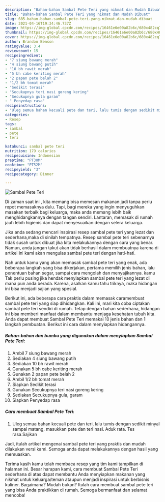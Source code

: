 ```yaml
---
description: "Bahan-bahan Sambal Pete Teri yang nikmat dan Mudah Dibuat"
title: "Bahan-bahan Sambal Pete Teri yang nikmat dan Mudah Dibuat"
slug: 685-bahan-bahan-sambal-pete-teri-yang-nikmat-dan-mudah-dibuat
date: 2021-04-16T19:34:46.737Z
image: https://img-global.cpcdn.com/recipes/16461e6e00a82b6c/680x482cq70/sambal-pete-teri-foto-resep-utama.jpg
thumbnail: https://img-global.cpcdn.com/recipes/16461e6e00a82b6c/680x482cq70/sambal-pete-teri-foto-resep-utama.jpg
cover: https://img-global.cpcdn.com/recipes/16461e6e00a82b6c/680x482cq70/sambal-pete-teri-foto-resep-utama.jpg
author: Brandon Benson
ratingvalue: 3.4
reviewcount: 15
recipeingredient:
- "7 siung bawang merah"
- "4 siung bawang putih"
- "10 bh rawit merah"
- "5 bh cabe keriting merah"
- "2 papan pete belah 2"
- "1/2 bh tomat merah"
- "Sedikit terasi"
- "Secukupnya teri nasi goreng kering"
- "Secukupnya gula garam"
- " Penyedap rasa"
recipeinstructions:
- "Uleg semua bahan kecuali pete dan teri, lalu tumis dengan sedikit minyal sampai matang, masukkan pete dan teri nasi. Aduk rata. Tes rasa.Sajikan"
categories:
- Resep
tags:
- sambal
- pete
- teri

katakunci: sambal pete teri 
nutrition: 179 calories
recipecuisine: Indonesian
preptime: "PT30M"
cooktime: "PT52M"
recipeyield: "3"
recipecategory: Dinner

---
```



![Sambal Pete Teri](https://img-global.cpcdn.com/recipes/16461e6e00a82b6c/680x482cq70/sambal-pete-teri-foto-resep-utama.jpg)

Di zaman  saat ini , kita memang bisa memesan makanan jadi tanpa perlu repot memasaknya dulu. Tapi, bagi mereka yang ingin menyuguhkan masakan terbaik bagi keluarga, maka anda memang lebih baik menghidangkannya dengan tangan sendiri. Lantaran, memasak di rumah jauh lebih higienis dan dapat menyesuaikan dengan selera keluarga.

Jika anda sedang mencari inspirasi resep sambal pete teri yang lezat dan sederhana,maka di sinilah tempatnya. Resep sambal pete teri  sebenarnya tidak susah untuk dibuat jika kita melakukannya dengan cara yang benar. Namun, anda jangan takut akan tidak berhasil dalam membuatnya 
karena di artikel ini kami akan mengulas sambal pete teri dengan hati-hati.  



Nah untuk kamu yang akan memasak sambal pete teri yang enak, ada beberapa langkah yang bisa dikerjakan, pertama memilih jenis bahan, lalu penentuan bahan segar, sampai cara mengolah dan menyajikannya. kamu Tak perlu pusing jika hendak menyiapkan sambal pete teri yang lezat di mana pun anda berada. Karena, asalkan kamu  tahu triknya, maka hidangan ini bisa menjadi sajian yang spesial.

Berikut ini, ada beberapa cara praktis  dalam memasak caramembuat sambal pete teri yang siap dihidangkan. Kali ini, mari kita coba ciptakan sambal pete teri sendiri di rumah. Tetap dengan bahan sederhana, hidangan ini bisa memberi manfaat dalam membantu menjaga kesehatan tubuh kita. Anda dapat membuat Sambal Pete Teri memakai 10 jenis bahan dan 1 langkah pembuatan. Berikut ini cara dalam menyiapkan hidangannya.

<!--inarticleads1-->

##### Bahan-bahan dan bumbu yang digunakan dalam menyiapkan Sambal Pete Teri:

1. Ambil 7 siung bawang merah
1. Sediakan 4 siung bawang putih
1. Sediakan 10 bh rawit merah
1. Gunakan 5 bh cabe keriting merah
1. Gunakan 2 papan pete belah 2
1. Ambil 1/2 bh tomat merah
1. Siapkan Sedikit terasi
1. Gunakan Secukupnya teri nasi goreng kering
1. Sediakan Secukupnya gula, garam
1. Siapkan  Penyedap rasa




<!--inarticleads2-->

##### Cara membuat Sambal Pete Teri:

1. Uleg semua bahan kecuali pete dan teri, lalu tumis dengan sedikit minyal sampai matang, masukkan pete dan teri nasi. Aduk rata. Tes rasa.Sajikan




Jadi, itulah artikel mengenai  sambal pete teri  yang praktis dan mudah dilakukan versi kami. Semoga anda dapat melakukannya dengan hasil yang memuaskan. 

Terima kasih kamu telah membaca resep yang tim kami tampilkan di halaman ini. Besar harapan kami, cara membuat  Sambal Pete Teri sederhana di atas dapat membantu Anda menyiapkan makanan yang nikmat untuk keluarga/teman ataupun menjadi inspirasi untuk berbisnis kuliner. Bagaimana? Mudah bukan? Itulah cara membuat sambal pete teri yang bisa Anda praktikkan di rumah. Semoga bermanfaat dan selamat mencoba!

